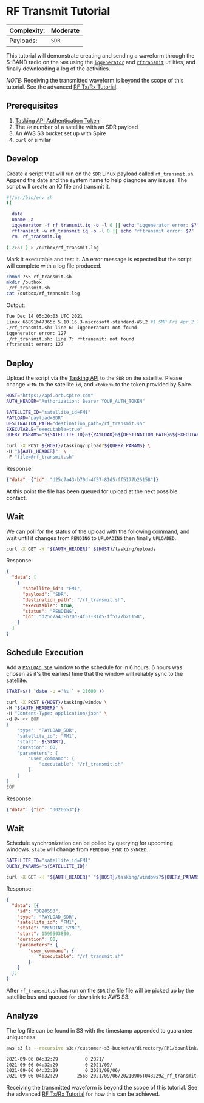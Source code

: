 # RF Transmit Tutorial

|Complexity:|Moderate|
|-|-|
|Payloads:|`SDR`|

This tutorial will demonstrate creating and sending a waveform through the S-BAND radio on the `SDR` using the [`iqgenerator`](../../Utilities.md#iq-generator) and [`rftransmit`](../../Utilities.md#rf-transmit) utilities, and finally downloading a log of the activities.

*NOTE:* Receiving the transmitted waveform is beyond the scope of this tutorial. See the advanced [RF Tx/Rx Tutorial](../rf_txrx/RfTxRx.md).


## Prerequisites

1. [Tasking API Authentication Token](https://developers.spire.com/tasking-api-docs/#authentication)
1. The `FM` number of a satellite with an SDR payload
1. An AWS S3 bucket set up with Spire
1. `curl` or similar


## Develop

Create a script that will run on the `SDR` Linux payload called `rf_transmit.sh`. Append the date and the system name to help diagnose any issues. The script will create an IQ file and transmit it.

```sh
#!/usr/bin/env sh
((

  date
  uname -a
  iqgenerator -f rf_transmit.iq -o -l 0 || echo "iqgenerator error: $?"
  rftransmit -w rf_transmit.iq -o -l 0 || echo "rftransmit error: $?"
  rm  rf_transmit.iq

) 2>&1 ) > /outbox/rf_transmit.log
```

Mark it executable and test it. An error message is expected but the script will complete with a log file produced.

```bash
chmod 755 rf_transmit.sh
mkdir /outbox
./rf_transmit.sh
cat /outbox/rf_transmit.log
```

Output:

```bash
Tue Dec 14 05:20:03 UTC 2021
Linux 66891b47365c 5.10.16.3-microsoft-standard-WSL2 #1 SMP Fri Apr 2 22:23:49 UTC 2021 x86_64 Linux
./rf_transmit.sh: line 6: iqgenerator: not found
iqgenerator error: 127
./rf_transmit.sh: line 7: rftransmit: not found
rftransmit error: 127
```


## Deploy

Upload the script via the [Tasking API](https://developers.spire.com/tasking-api-docs/#post-upload) to the `SDR` on the satellite. Please change `<FM>` to the satellite `id`, and `<token>` to the token provided by Spire.

```bash
HOST="https://api.orb.spire.com"
AUTH_HEADER="Authorization: Bearer YOUR_AUTH_TOKEN"

SATELLITE_ID="satellite_id=FM1"
PAYLOAD="payload=SDR"
DESTINATION_PATH="destination_path=/rf_transmit.sh"
EXECUTABLE="executable=true"
QUERY_PARAMS="${SATELLITE_ID}&${PAYLOAD}&${DESTINATION_PATH}&${EXECUTABLE}"

curl -X POST ${HOST}/tasking/upload?${QUERY_PARAMS} \
-H "${AUTH_HEADER}"  \
-F "file=@rf_transmit.sh"
```

Response:

```json
{"data": {"id": "d25c7a43-b70d-4f57-81d5-ff5177b26158"}}
```

At this point the file has been queued for upload at the next possible contact. 


## Wait

We can poll for the status of the upload with the following command, and wait until it changes from `PENDING` to `UPLOADING` then finally `UPLOADED`. 

```bash
curl -X GET -H "${AUTH_HEADER}" ${HOST}/tasking/uploads
```

Response:

```json
{
  "data": [
    {
      "satellite_id": "FM1",
      "payload": "SDR",
      "destination_path": "/rf_transmit.sh",
      "executable": true,
      "status": "PENDING",
      "id": "d25c7a43-b70d-4f57-81d5-ff5177b26158",
    }
  ]
}
```


## Schedule Execution

Add a [`PAYLOAD_SDR`](https://developers.spire.com/tasking-api-docs/#payload_sdr) window to the schedule for in 6 hours. 6 hours was chosen as it's the earliest time that the window will reliably sync to the satellite.

```bash
START=$(( `date -u +'%s'` + 21600 ))

curl -X POST ${HOST}/tasking/window \
-H "${AUTH_HEADER}" \
-H "Content-Type: application/json" \
-d @- << EOF
{
    "type": "PAYLOAD_SDR",
    "satellite_id": "FM1",
    "start": ${START},
    "duration": 60,
    "parameters": {
        "user_command": {
            "executable": "/rf_transmit.sh"
        }
    }
}
EOF
```

Response:

```json
{"data": {"id": "3020553"}}
```


## Wait

Schedule synchronization can be polled by querying for upcoming windows. `state` will change from `PENDING_SYNC` to `SYNCED`.

```bash
SATELLITE_ID="satellite_id=FM1"
QUERY_PARAMS="${SATELLITE_ID}"

curl -X GET -H "${AUTH_HEADER}" "${HOST}/tasking/windows?${QUERY_PARAMS}"
```

Response:

```json
{
  "data": [{
    "id": "3020553",
    "type": "PAYLOAD_SDR",
    "satellite_id": "FM1",
    "state": "PENDING_SYNC",
    "start": 1599503800,
    "duration": 60,
    "parameters": {
        "user_command": {
            "executable": "/rf_transmit.sh"
        }
    }
  }]
}
```

After `rf_transmit.sh` has run on the `SDR` the file file will be picked up by the satellite bus and queued for downlink to AWS S3.


## Analyze

The log file can be found in S3 with the timestamp appended to guarantee uniqueness:

```bash
aws s3 ls --recursive s3://customer-s3-bucket/a/directory/FM1/downlink/

2021-09-06 04:32:29          0 2021/
2021-09-06 04:32:29          0 2021/09/
2021-09-06 04:32:29          0 2021/09/06/
2021-09-06 04:32:29       2568 2021/09/06/20210906T043229Z_rf_transmit.log
```

Receiving the transmitted waveform is beyond the scope of this tutorial. See the advanced [RF Tx/Rx Tutorial](../rf_txrx/RfTxRx.md) for how this can be achieved.  